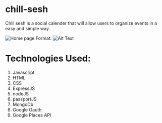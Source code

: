 # chill-sesh

Chill sesh is a social calender that will allow users to organize events in a easy and simple way. 

![Home page](/public/images/home=page.png)
Format: ![Alt Text](url)

# Technologies Used:
1. Javascript
2. HTML
3. CSS
4. ExpressJS
5. nodeJS
6. passportJS
7. MongoDb
8. Google Oauth
9. Google Places API
